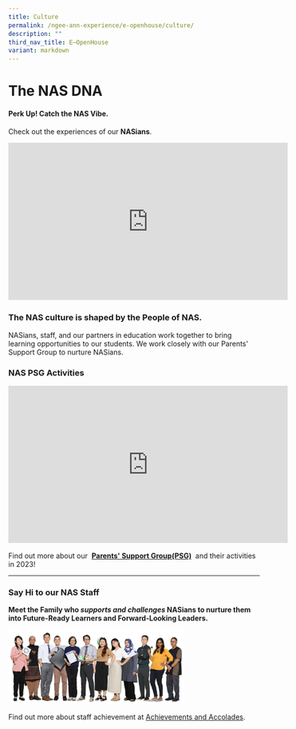 ```yaml
---
title: Culture
permalink: /ngee-ann-experience/e-openhouse/culture/
description: ""
third_nav_title: E–OpenHouse
variant: markdown
---
```

# The NAS DNA

#### **Perk Up!** Catch the NAS Vibe.

Check out the experiences of our&nbsp;**NASians**.

<iframe width="560" height="315" src="https://www.youtube.com/embed/pFITov7biC8" title="YouTube video player" frameborder="0" allow="accelerometer; autoplay; clipboard-write; encrypted-media; gyroscope; picture-in-picture; web-share" allowfullscreen=""></iframe>

### The NAS culture is shaped by the People of NAS.

NASians, staff, and our partners in education work together to bring learning opportunities to our students. We work closely with our Parents' Support Group to nurture NASians.

### NAS PSG Activities

<iframe width="560" height="315" src="https://www.youtube.com/watch?si=2S_Akk_RtXZ4ECv5&amp;v=08Hqcv8gW00" title="YouTube video player" frameborder="0" allow="accelerometer; autoplay; clipboard-write; encrypted-media; gyroscope; picture-in-picture; web-share" allowfullscreen=""></iframe>

Find out more about our&nbsp;&nbsp;**[Parents' Support Group(PSG)](/links-for-parents/parents-support-group-psg)**&nbsp;&nbsp;and their activities in 2023!

  
<hr>

### Say Hi to our NAS Staff

**Meet the Family who&nbsp;_supports and challenges_&nbsp;NASians&nbsp;to nurture them into Future-Ready Learners and Forward-Looking Leaders.**

<img src="/images/Staff.png" style="width:70%">
		 
Find out more about staff achievement at [Achievements and Accolades](/about-us/achievements-and-accolades).